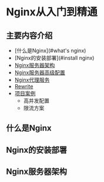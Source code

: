 # Nginx从入门到精通

## 主要内容介绍
* [什么是Nginx](#what's nginx)
* [Nginx的安装部署](#install nginx)
* [Nginx服务器架构](#nginx_arch)
* [Nginx服务器高级配置](#nginx_config)
* [Nginx代理服务](#nginx_proxy)
* [Rewrite](#nginx_rewrite)
* [项目案例](#nginx_demo)
   * 高并发配置
   * 限流方案
 
## 什么是Nginx


## Nginx的安装部署


## Nginx服务器架构








